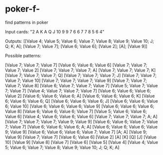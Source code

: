 # poker-f-
find patterns in poker

Input cards: "2 A K A Q J 10 9 9 7 6 6 7 7 8 5 6 4"

Outputs:  [[Value 4; Value 5; Value 6; Value 7; Value 8; Value 9; Value 10; J; Q; K; A];
            [Value 7; Value 7];
            [Value 6; Value 6];
            [Value 2]; 
            [A];
            [Value 9]]

Possible patterns:

[Value 7; Value 7; Value 7]
[Value 6; Value 6; Value 6]
[Value 7; Value 7; Value 7; Value 2]
[Value 7; Value 7; Value 7; A]
[Value 7; Value 7; Value 7; K]
[Value 7; Value 7; Value 7; Q]
[Value 7; Value 7; Value 7; J]
[Value 7; Value 7; Value 7; Value 10]
[Value 7; Value 7; Value 7; Value 9]
[Value 7; Value 7; Value 7; Value 8]
[Value 6; Value 7; Value 7; Value 7]
[Value 5; Value 7; Value 7; Value 7]
[Value 4; Value 7; Value 7; Value 7]
[Value 6; Value 6; Value 6; Value 2]
[Value 6; Value 6; Value 6; A]
[Value 6; Value 6; Value 6; K]
[Value 6; Value 6; Value 6; Q]
[Value 6; Value 6; Value 6; J]
[Value 6; Value 6; Value 6; Value 10]
[Value 6; Value 6; Value 6; Value 9]
[Value 6; Value 6; Value 6; Value 8]
[Value 6; Value 6; Value 6; Value 7]
[Value 5; Value 6; Value 6; Value 6]
[Value 4; Value 6; Value 6; Value 6]
[Value 7; Value 7; Value 7; A; A]
[Value 7; Value 7; Value 7; Value 9; Value 9]
[Value 6; Value 6; Value 7; Value 7; Value 7]
[Value 6; Value 6; Value 6; A; A]
[Value 6; Value 6; Value 6; Value 9; Value 9]
[Value 6; Value 6; Value 6; Value 7; Value 7]
[A; A]
[Value 9; Value 9]
[Value 7; Value 7]
[Value 6; Value 6]
[Value 2]
[A]
[K]
[Q]
[J]
[Value 10]
[Value 9]
[Value 8]
[Value 7]
[Value 6]
[Value 5]
[Value 4]
[Value 4; Value 5; Value 6; Value 7; Value 8; Value 9; Value 10; J; Q; K; A]
